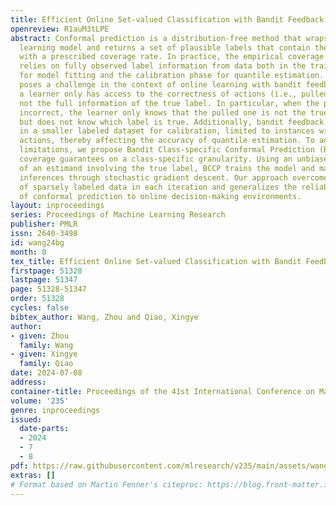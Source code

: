 ```yaml
---
title: Efficient Online Set-valued Classification with Bandit Feedback
openreview: R1auM3tLPE
abstract: Conformal prediction is a distribution-free method that wraps a given machine
  learning model and returns a set of plausible labels that contain the true label
  with a prescribed coverage rate. In practice, the empirical coverage achieved highly
  relies on fully observed label information from data both in the training phase
  for model fitting and the calibration phase for quantile estimation. This dependency
  poses a challenge in the context of online learning with bandit feedback, where
  a learner only has access to the correctness of actions (i.e., pulled an arm) but
  not the full information of the true label. In particular, when the pulled arm is
  incorrect, the learner only knows that the pulled one is not the true class label,
  but does not know which label is true. Additionally, bandit feedback further results
  in a smaller labeled dataset for calibration, limited to instances with correct
  actions, thereby affecting the accuracy of quantile estimation. To address these
  limitations, we propose Bandit Class-specific Conformal Prediction (BCCP), offering
  coverage guarantees on a class-specific granularity. Using an unbiased estimation
  of an estimand involving the true label, BCCP trains the model and makes set-valued
  inferences through stochastic gradient descent. Our approach overcomes the challenges
  of sparsely labeled data in each iteration and generalizes the reliability and applicability
  of conformal prediction to online decision-making environments.
layout: inproceedings
series: Proceedings of Machine Learning Research
publisher: PMLR
issn: 2640-3498
id: wang24bg
month: 0
tex_title: Efficient Online Set-valued Classification with Bandit Feedback
firstpage: 51328
lastpage: 51347
page: 51328-51347
order: 51328
cycles: false
bibtex_author: Wang, Zhou and Qiao, Xingye
author:
- given: Zhou
  family: Wang
- given: Xingye
  family: Qiao
date: 2024-07-08
address:
container-title: Proceedings of the 41st International Conference on Machine Learning
volume: '235'
genre: inproceedings
issued:
  date-parts:
  - 2024
  - 7
  - 8
pdf: https://raw.githubusercontent.com/mlresearch/v235/main/assets/wang24bg/wang24bg.pdf
extras: []
# Format based on Martin Fenner's citeproc: https://blog.front-matter.io/posts/citeproc-yaml-for-bibliographies/
---
```

